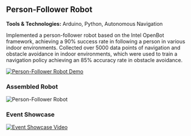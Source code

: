 ## Person-Follower Robot

**Tools & Technologies:** Arduino, Python, Autonomous Navigation

Implemented a person-follower robot based on the Intel OpenBot framework, achieving a 90% success rate in following a person in various indoor environments. Collected over 5000 data points of navigation and obstacle avoidance in indoor environments, which were used to train a navigation policy achieving an 85% accuracy rate in obstacle avoidance.

[![Person-Follower Robot Demo](https://img.youtube.com/vi/YOUR_VIDEO_ID_HERE/0.jpg)](https://www.youtube.com/watch?v=YOUR_VIDEO_ID_HERE)

### Assembled Robot

![Person-Follower Robot](https://example.com/images/person-follower-robot.jpg)

### Event Showcase

[![Event Showcase Video](https://img.youtube.com/vi/YOUR_EVENT_VIDEO_ID_HERE/0.jpg)](https://www.youtube.com/watch?v=YOUR_EVENT_VIDEO_ID_HERE)
